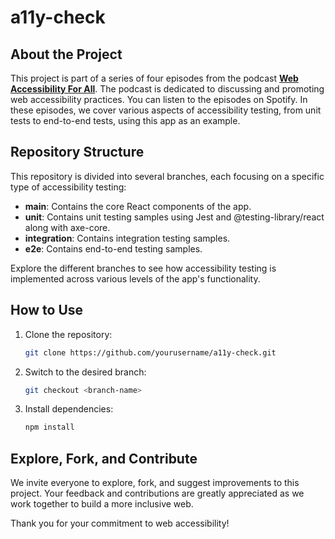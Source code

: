 # a11y-check

## About the Project

This project is part of a series of four episodes from the podcast [**Web Accessibility For All**](https://open.spotify.com/show/1CMZvVF4hMBc5rxGYtwfPy). The podcast is dedicated to discussing and promoting web accessibility practices. You can listen to the episodes on Spotify. In these episodes, we cover various aspects of accessibility testing, from unit tests to end-to-end tests, using this app as an example.

## Repository Structure

This repository is divided into several branches, each focusing on a specific type of accessibility testing:

- **main**: Contains the core React components of the app.
- **unit**: Contains unit testing samples using Jest and @testing-library/react along with axe-core.
- **integration**: Contains integration testing samples.
- **e2e**: Contains end-to-end testing samples.

Explore the different branches to see how accessibility testing is implemented across various levels of the app's functionality.

## How to Use

1. Clone the repository:
   ```bash
   git clone https://github.com/yourusername/a11y-check.git
2. Switch to the desired branch:
   ```bash
   git checkout <branch-name>
3. Install dependencies:
   ```bash
   npm install

## Explore, Fork, and Contribute
We invite everyone to explore, fork, and suggest improvements to this project. Your feedback and contributions are greatly appreciated as we work together to build a more inclusive web.
 
Thank you for your commitment to web accessibility!
